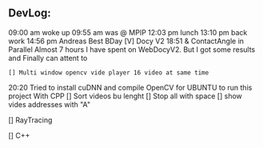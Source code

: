 ## DevLog:
09:00 am woke up
09:55 am was @ MPIP
12:03 pm lunch
13:10 pm back work
14:56 pm Andreas Best BDay
    [V] Docy V2 18:51 & ContactAngle in Parallel
        Almost 7 hours I have spent on WebDocyV2. 
        But I got some results and Finally can attent to 

    [] Multi window opencv vide player 16 video at same time 
20:20 Tried to install cuDNN and compile OpenCV for UBUNTU to run this project With CPP
    [] Sort videos bu lenght
    [] Stop all with space
    [] show vides addresses with "A"
    
[] RayTracing

[] C++
